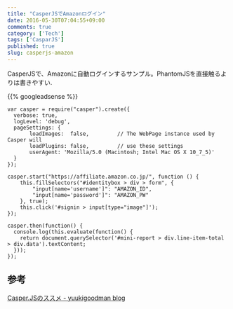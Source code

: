 ```yaml
---
title: "CasperJSでAmazonログイン"
date: 2016-05-30T07:04:55+09:00
comments: true
category: ['Tech']
tags: ['CasparJS']
published: true
slug: casperjs-amazon
---
```


CasperJSで、Amazonに自動ログインするサンプル。PhantomJSを直接触るよりは書きやすい.

<!--more-->
{{% googleadsense %}}


```
var casper = require("casper").create({
  verbose: true,
  logLevel: 'debug',
  pageSettings: {
       loadImages:  false,         // The WebPage instance used by Casper will
       loadPlugins: false,         // use these settings
       userAgent: 'Mozilla/5.0 (Macintosh; Intel Mac OS X 10_7_5)'
  }
});

casper.start("https://affiliate.amazon.co.jp/", function () {
    this.fillSelectors("#identitybox > div > form", {
        "input[name='username']": "AMAZON_ID",
        "input[name='password']": "AMAZON_PW"
    }, true);
    this.click('#signin > input[type="image"]');
});

casper.then(function() {
  console.log(this.evaluate(function() {
    return document.querySelector('#mini-report > div.line-item-total > div.data').textContent;
  }));
});
```

## 参考

[Casper.JSのススメ - yuukigoodman blog](http://blog.yuukigoodman.net/entry/2013/08/17/005440)
